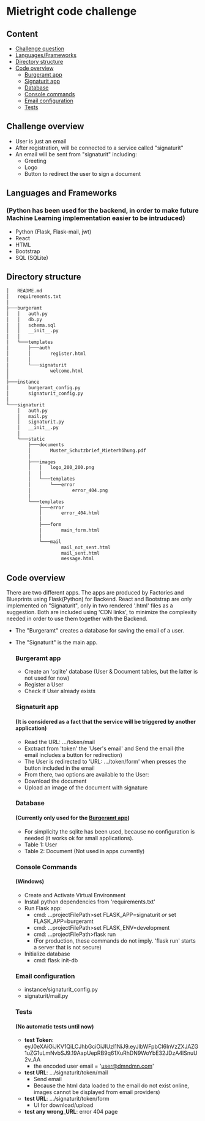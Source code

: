 # Mietright code challenge
## Content
* [Challenge question](#challenge-overview)
* [Languages/Frameworks](#languages-and-frameworks)
* [Directory structure](#directory-structure)
* [Code overview](#code-overview)
  * [Burgeramt app](#burgeramt-app)
  * [Signaturit app](#signaturit-app)
  * [Database](#database)
  * [Console commands](#console-commands)
  * [Email configuration](#email-configuration)
  * [Tests](#tests)

## Challenge overview
- User is just an email
- After registration, will be connected to a service called "signaturit"
- An email will be sent from "signaturit" including:
  - Greeting
  - Logo
  - Button to redirect the user to sign a document

## Languages and Frameworks
### (Python has been used for the backend, in order to make future Machine Learning implementation easier to be intruduced)
- Python (Flask, Flask-mail, jwt)
- React
- HTML
- Bootstrap
- SQL (SQLite)

## Directory structure
```bash
│   README.md
│   requirements.txt
│
├───burgeramt
│   │   auth.py
│   │   db.py
│   │   schema.sql
│   │   __init__.py
│   │
│   └───templates
│       ├───auth
│       │       register.html
│       │
│       └───signaturit
│               welcome.html
│
├───instance
│       burgeramt_config.py
│       signaturit_config.py
│
└───signaturit
    │   auth.py
    │   mail.py
    │   signaturit.py
    │   __init__.py
    │
    └───static
        ├───documents
        │       Muster_Schutzbrief_Mieterhöhung.pdf
        │
        ├───images
        │   │   logo_200_200.png
        │   │
        │   └───templates
        │       └───error
        │               error_404.png
        │
        └───templates
            ├───error
            │       error_404.html
            │
            ├───form
            │       main_form.html
            │
            └───mail
                    mail_not_sent.html
                    mail_sent.html
                    message.html
```

## Code overview
There are two different apps. The apps are produced by Factories and Blueprints using Flask(Python) for Backend.
React and Bootstrap are only implemented on "Signaturit", only in two rendered '.html' files as a suggestion.
Both are included using 'CDN links', to minimize the complexity needed in order to use them together with the Backend.
- The "Burgeramt" creates a database for saving the email of a user. 
- The "Signaturit" is the main app.

  ### Burgeramt app
  * Create an 'sqlite' database (User & Document tables, but the latter is not used for now)
  * Register a User
  * Check if User already exists

  ### Signaturit app
  #### (It is considered as a fact that the service will be triggered by another application)
  * Read the URL: .../token/mail
  * Exctract from 'token' the 'User's email' and Send the email (the email includes a button for redirection)
  * The User is redirected to 'URL: .../token/form' when presses the button included in the email
  * From there, two options are available to the User:
   * Download the document
   * Upload an image of the document with signature
  
  ### Database
  #### (Currently only used for the [Burgeramt app](#burgeramt-app))
  * For simplicity the sqlite has been used, because no configuration is needed (it works ok for small applications).
  * Table 1: User
  * Table 2: Document (Not used in apps currently)
  
  ### Console Commands
  #### (Windows)
  * Create and Activate Virtual Environment
  * Install python dependencies from 'requirements.txt'
  * Run Flask app:
    * cmd: ...projectFilePath>set FLASK_APP=signaturit <i>or</i> set FLASK_APP=burgeramt
    * cmd: ...projectFilePath>set FLASK_ENV=development
    * cmd: ...projectFilePath>flask run
    * (For production, these commands do not imply. 'flask run' starts a server that is not secure)
  * Initialize database
    * cmd: flask init-db
    
  ### Email configuration
  * instance/signaturit_config.py
  * signaturit/mail.py
  
  ### Tests
  #### (No automatic tests until now)
  * <b>test Token</b>: eyJ0eXAiOiJKV1QiLCJhbGciOiJIUzI1NiJ9.eyJlbWFpbCI6InVzZXJAZG1uZG1uLmNvbSJ9.19AapUepRB9q61XuRhDN9WoYbE32JDzA4lSnuU2v_AA
    * the encoded user email = 'user@dmndmn.com'
  * <b>test URL</b>: .../signaturit/token/mail 
    * Send email
    * Because the html data loaded to the email do not exist online, images cannot be displayed from email providers)
  * <b>test URL</b>: .../signaturit/token/form 
    * UI for download/upload
  * <b>test any wrong_URL</b>: error 404 page